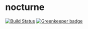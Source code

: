 # nocturne

[![Build Status](https://travis-ci.org/kdama/nocturne.svg?branch=master)](https://travis-ci.org/kdama/nocturne)
[![Greenkeeper badge](https://badges.greenkeeper.io/kdama/nocturne.svg)](https://greenkeeper.io/)
